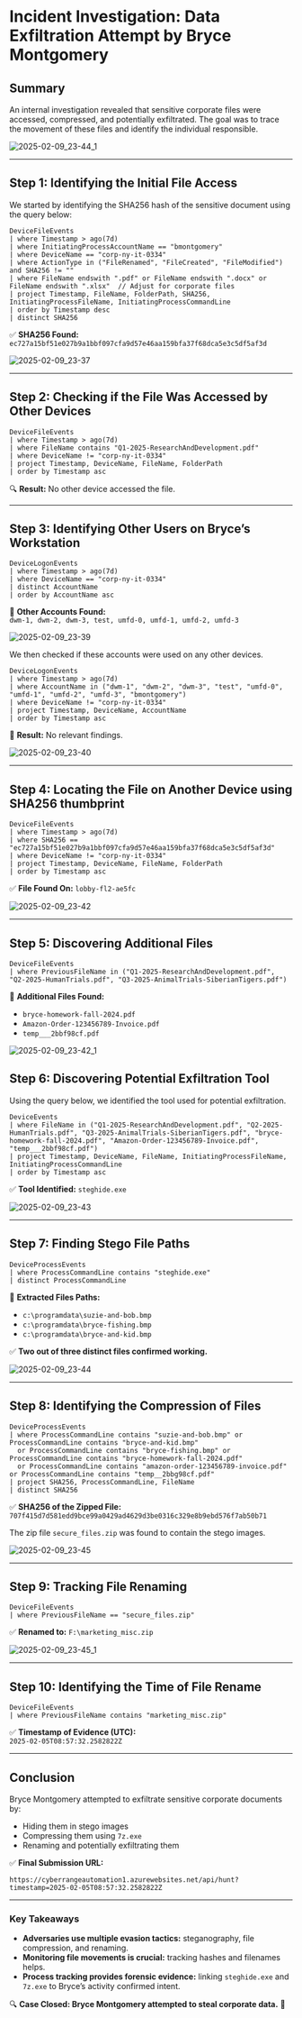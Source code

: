 # **Incident Investigation: Data Exfiltration Attempt by Bryce Montgomery**

## **Summary**
An internal investigation revealed that sensitive corporate files were accessed, compressed, and potentially exfiltrated. The goal was to trace the movement of these files and identify the individual responsible.


![2025-02-09_23-44_1](https://github.com/user-attachments/assets/bebf0744-56e3-4aa3-b150-6e59dc5c425f)

---

## **Step 1: Identifying the Initial File Access**
We started by identifying the SHA256 hash of the sensitive document using the query below:

```kql
DeviceFileEvents
| where Timestamp > ago(7d)  
| where InitiatingProcessAccountName == "bmontgomery"  
| where DeviceName == "corp-ny-it-0334"  
| where ActionType in ("FileRenamed", "FileCreated", "FileModified") and SHA256 != ""
| where FileName endswith ".pdf" or FileName endswith ".docx" or FileName endswith ".xlsx"  // Adjust for corporate files
| project Timestamp, FileName, FolderPath, SHA256, InitiatingProcessFileName, InitiatingProcessCommandLine  
| order by Timestamp desc
| distinct SHA256 
```

✅ **SHA256 Found:**  
`ec727a15bf51e027b9a1bbf097cfa9d57e46aa159bfa37f68dca5e3c5df5af3d`

![2025-02-09_23-37](https://github.com/user-attachments/assets/5c6db7fc-a75f-4c42-82af-101468ca19de)


---

## **Step 2: Checking if the File Was Accessed by Other Devices**

```kql
DeviceFileEvents
| where Timestamp > ago(7d)  
| where FileName contains "Q1-2025-ResearchAndDevelopment.pdf"  
| where DeviceName != "corp-ny-it-0334"  
| project Timestamp, DeviceName, FileName, FolderPath  
| order by Timestamp asc
```

🔍 **Result:** No other device accessed the file.

---

## **Step 3: Identifying Other Users on Bryce’s Workstation**

```kql
DeviceLogonEvents
| where Timestamp > ago(7d)
| where DeviceName == "corp-ny-it-0334"
| distinct AccountName
| order by AccountName asc
```

👤 **Other Accounts Found:**  
`dwm-1, dwm-2, dwm-3, test, umfd-0, umfd-1, umfd-2, umfd-3`


![2025-02-09_23-39](https://github.com/user-attachments/assets/b3070088-14ce-4c2e-9a21-3d037365be73)




We then checked if these accounts were used on any other devices.

```kql
DeviceLogonEvents
| where Timestamp > ago(7d)  
| where AccountName in ("dwm-1", "dwm-2", "dwm-3", "test", "umfd-0", "umfd-1", "umfd-2", "umfd-3", "bmontgomery")  
| where DeviceName != "corp-ny-it-0334"  
| project Timestamp, DeviceName, AccountName  
| order by Timestamp asc
```

🚫 **Result:** No relevant findings.

![2025-02-09_23-40](https://github.com/user-attachments/assets/cc130c66-28a8-4f96-843a-f214334a339f)


---

## **Step 4: Locating the File on Another Device using SHA256 thumbprint**

```kql
DeviceFileEvents
| where Timestamp > ago(7d)  
| where SHA256 == "ec727a15bf51e027b9a1bbf097cfa9d57e46aa159bfa37f68dca5e3c5df5af3d"  
| where DeviceName != "corp-ny-it-0334"  
| project Timestamp, DeviceName, FileName, FolderPath  
| order by Timestamp asc
```

✅ **File Found On:** `lobby-fl2-ae5fc`


![2025-02-09_23-42](https://github.com/user-attachments/assets/0b0025fd-97b4-4cd7-839d-1a676ae1d46d)


---

## **Step 5: Discovering Additional Files**

```kql
DeviceFileEvents
| where PreviousFileName in ("Q1-2025-ResearchAndDevelopment.pdf", "Q2-2025-HumanTrials.pdf", "Q3-2025-AnimalTrials-SiberianTigers.pdf")
```

📁 **Additional Files Found:**  
- `bryce-homework-fall-2024.pdf`  
- `Amazon-Order-123456789-Invoice.pdf`  
- `temp___2bbf98cf.pdf`  

![2025-02-09_23-42_1](https://github.com/user-attachments/assets/64378df6-4370-4189-a352-e62a5c07cbce)



## **Step 6: Discovering Potential Exfiltration Tool**

Using the query below, we identified the tool used for potential exfiltration.

```kql
DeviceEvents
| where FileName in ("Q1-2025-ResearchAndDevelopment.pdf", "Q2-2025-HumanTrials.pdf", "Q3-2025-AnimalTrials-SiberianTigers.pdf", "bryce-homework-fall-2024.pdf", "Amazon-Order-123456789-Invoice.pdf", "temp___2bbf98cf.pdf")
| project Timestamp, DeviceName, FileName, InitiatingProcessFileName, InitiatingProcessCommandLine
| order by Timestamp asc
```

✅ **Tool Identified:** `steghide.exe`

![2025-02-09_23-43](https://github.com/user-attachments/assets/bc81a8d5-03e4-449c-b93c-a0f99dd142fb)


---

## **Step 7: Finding Stego File Paths**

```kql
DeviceProcessEvents
| where ProcessCommandLine contains "steghide.exe"
| distinct ProcessCommandLine
```

📂 **Extracted Files Paths:**  
- `c:\programdata\suzie-and-bob.bmp`  
- `c:\programdata\bryce-fishing.bmp`  
- `c:\programdata\bryce-and-kid.bmp`  

✅ **Two out of three distinct files confirmed working.**

![2025-02-09_23-44](https://github.com/user-attachments/assets/9003d350-daa7-467f-9afe-8bcd3870ac49)





---

## **Step 8: Identifying the Compression of Files**

```kql
DeviceProcessEvents
| where ProcessCommandLine contains "suzie-and-bob.bmp" or ProcessCommandLine contains "bryce-and-kid.bmp" 
  or ProcessCommandLine contains "bryce-fishing.bmp" or ProcessCommandLine contains "bryce-homework-fall-2024.pdf"
  or ProcessCommandLine contains "amazon-order-123456789-invoice.pdf" or ProcessCommandLine contains "temp__2bbg98cf.pdf"
| project SHA256, ProcessCommandLine, FileName
| distinct SHA256
```

✅ **SHA256 of the Zipped File:**  
`707f415d7d581edd9bce99a0429ad4629d3be0316c329e8b9ebd576f7ab50b71`

The zip file `secure_files.zip` was found to contain the stego images.

![2025-02-09_23-45](https://github.com/user-attachments/assets/e9fd8443-944b-48e5-9c66-31af78fb53af)


---

## **Step 9: Tracking File Renaming**

```kql
DeviceFileEvents
| where PreviousFileName == "secure_files.zip"
```

✅ **Renamed to:** `F:\marketing_misc.zip`

![2025-02-09_23-45_1](https://github.com/user-attachments/assets/5462067b-c924-40a5-985a-9c7ea6b26c75)


---

## **Step 10: Identifying the Time of File Rename**

```kql
DeviceFileEvents
| where PreviousFileName contains "marketing_misc.zip"
```

✅ **Timestamp of Evidence (UTC):**  
`2025-02-05T08:57:32.2582822Z`

---

## **Conclusion**
Bryce Montgomery attempted to exfiltrate sensitive corporate documents by:
- Hiding them in stego images
- Compressing them using `7z.exe`
- Renaming and potentially exfiltrating them

✅ **Final Submission URL:**  
```
https://cyberrangeautomation1.azurewebsites.net/api/hunt?timestamp=2025-02-05T08:57:32.2582822Z
```

---

### **Key Takeaways**
- **Adversaries use multiple evasion tactics:** steganography, file compression, and renaming.
- **Monitoring file movements is crucial:** tracking hashes and filenames helps.
- **Process tracking provides forensic evidence:** linking `steghide.exe` and `7z.exe` to Bryce’s activity confirmed intent.

🔍 **Case Closed: Bryce Montgomery attempted to steal corporate data.** 🚨

